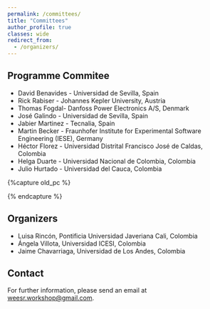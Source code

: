 ```yaml
---
permalink: /committees/
title: "Committees"
author_profile: true
classes: wide
redirect_from: 
  - /organizers/
---
```



## Programme Commitee

* David Benavides - Universidad de Sevilla, Spain
* Rick Rabiser - Johannes Kepler University, Austria 
* Thomas Fogdal- Danfoss Power Electronics A/S, Denmark
* José Galindo - Universidad de Sevilla, Spain 
* Jabier Martinez - Tecnalia, Spain
* Martin Becker - Fraunhofer Institute for Experimental Software Engineering (IESE), Germany 
* Héctor Florez - Universidad Distrital Francisco José de Caldas, Colombia
* Helga Duarte - Universidad Nacional de Colombia, Colombia
* Julio Hurtado - Universidad del Cauca, Colombia

{%capture old_pc %}
<!--
* David Benavides - Universidad de Sevilla, Spain
* Carlos Arce Lopera - Universidad ICESI, Colombia
* Marianne Huchard - LIRMM, Université de Montpellier and CNRS, France
* María Constanza Pabón - Pontificia Universidad Javeriana, Colombia
* Germán Urrego - Universidad de Antioquia, Colombia
* Leticia Montalvillo -  IKERLAN, Spain
* Helga Duarte - Universidad Nacional de Colombia, Colombia

* Elena Epure - Research Scientist, Deezer - France
* Francisco Álvarez Rodríguez - Universidad Autónoma de Aguascalientes, Mexico 
* Patricia Paderewski - Universidad de Granada, Spain 
* Juan Manuel Murillo Rodríguez - University of Extremadura, Spain
* Jose García-Alonso, Universidad de Extremadura, Spain
* Alicia Mon, Universidad Nacional de la Matanza, Argentina
* César A. Collazos - Universidad del Cauca, Colombia
* José Barros - Universidad de Vigo, Spain
-->
{% endcapture %}

## Organizers
* Luisa Rincón, Pontificia Universidad Javeriana Cali, Colombia
* Ángela Villota, Universidad ICESI, Colombia
* Jaime Chavarriaga, Universidad de Los Andes, Colombia


## Contact
For further information, please send an email at [weesr.workshop@gmail.com](mailto:weesr.workshop@gmail.com).

